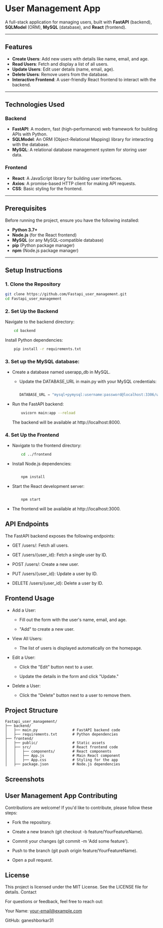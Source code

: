 # User Management App

A full-stack application for managing users, built with **FastAPI** (backend), **SQLModel** (ORM), **MySQL** (database), and **React** (frontend).


---

## Features

- **Create Users**: Add new users with details like name, email, and age.
- **Read Users**: Fetch and display a list of all users.
- **Update Users**: Edit user details (name, email, age).
- **Delete Users**: Remove users from the database.
- **Interactive Frontend**: A user-friendly React frontend to interact with the backend.

---

## Technologies Used

### Backend
- **FastAPI**: A modern, fast (high-performance) web framework for building APIs with Python.
- **SQLModel**: An ORM (Object-Relational Mapping) library for interacting with the database.
- **MySQL**: A relational database management system for storing user data.

### Frontend
- **React**: A JavaScript library for building user interfaces.
- **Axios**: A promise-based HTTP client for making API requests.
- **CSS**: Basic styling for the frontend.

---

## Prerequisites

Before running the project, ensure you have the following installed:

- **Python 3.7+**
- **Node.js** (for the React frontend)
- **MySQL** (or any MySQL-compatible database)
- **pip** (Python package manager)
- **npm** (Node.js package manager)

---

## Setup Instructions

### 1. Clone the Repository

```bash
git clone https://github.com/Fastapi_user_management.git
cd Fastapi_user_management
```

### 2. Set Up the Backend

Navigate to the backend directory:
```bash
    cd backend
```
Install Python dependencies:
```bash
    pip install -r requirements.txt
```
### 3. Set up the MySQL database:

- Create a database named userapp_db in MySQL.

    - Update the DATABASE_URL in main.py with your MySQL credentials:

        ```python

        DATABASE_URL = "mysql+pymysql:username:password@localhost:3306/userapp_db"

- Run the FastAPI backend:
    ```bash
        uvicorn main:app --reload
    ```
    The backend will be available at http://localhost:8000.

### 4. Set Up the Frontend
- Navigate to the frontend directory:
    ```bash
        cd ../frontend
    ```
- Install Node.js dependencies:
    ```bash

        npm install
    ```
- Start the React development server:
    ```bash

        npm start
    ```
- The frontend will be available at http://localhost:3000.

## API Endpoints

The FastAPI backend exposes the following endpoints:

- GET /users/: Fetch all users.

- GET /users/{user_id}: Fetch a single user by ID.

- POST /users/: Create a new user.

- PUT /users/{user_id}: Update a user by ID.

- DELETE /users/{user_id}: Delete a user by ID.

## Frontend Usage

- Add a User:

    - Fill out the form with the user's name, email, and age.

    - "Add" to create a new user.

- View All Users:

    - The list of users is displayed automatically on the homepage.

- Edit a User:

    - Click the "Edit" button next to a user.

    - Update the details in the form and click "Update."

- Delete a User:

    - Click the "Delete" button next to a user to remove them.

## Project Structure

```
Fastapi_user_management/
├── backend/
│   ├── main.py                # FastAPI backend code
│   ├── requirements.txt       # Python dependencies
├── frontend/
│   ├── public/                # Static assets
│   ├── src/                   # React frontend code
│   │   ├── components/        # React components
│   │   ├── App.js             # Main React component
│   │   ├── App.css            # Styling for the app
│   ├── package.json           # Node.js dependencies
```
## Screenshots

## User Management App Contributing

Contributions are welcome! If you'd like to contribute, please follow these steps:

- Fork the repository.

- Create a new branch (git checkout -b feature/YourFeatureName).

- Commit your changes (git commit -m 'Add some feature').

- Push to the branch (git push origin feature/YourFeatureName).

- Open a pull request.

## License

This project is licensed under the MIT License. See the LICENSE file for details.
Contact

For questions or feedback, feel free to reach out:

Your Name: your-email@example.com

GitHub: ganeshborkar31

